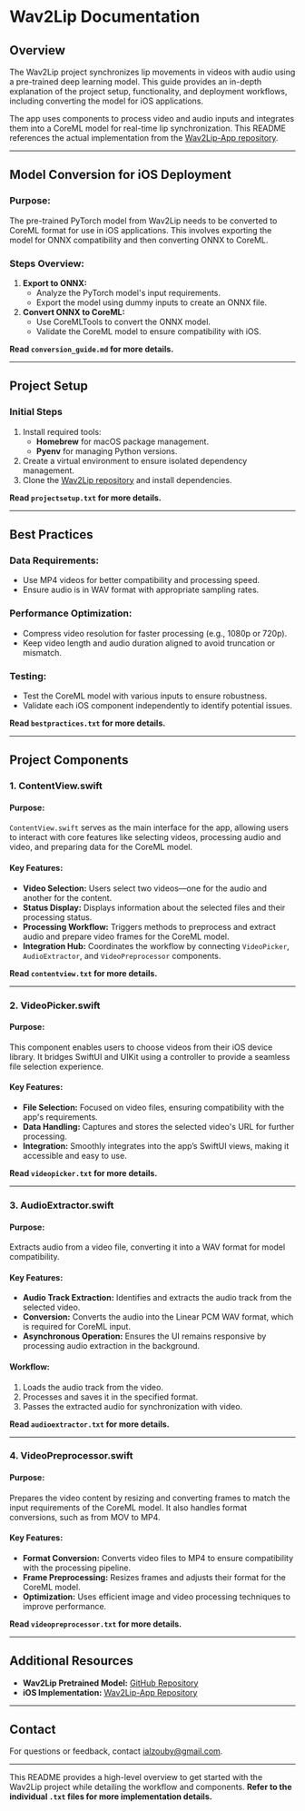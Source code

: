 # Wav2Lip Documentation

## **Overview**
The Wav2Lip project synchronizes lip movements in videos with audio using a pre-trained deep learning model. This guide provides an in-depth explanation of the project setup, functionality, and deployment workflows, including converting the model for iOS applications.

The app uses components to process video and audio inputs and integrates them into a CoreML model for real-time lip synchronization. This README references the actual implementation from the [Wav2Lip-App repository](https://github.com/Ialzouby/Wav2Lip-App).

---

## **Model Conversion for iOS Deployment**

### **Purpose:**
The pre-trained PyTorch model from Wav2Lip needs to be converted to CoreML format for use in iOS applications. This involves exporting the model for ONNX compatibility and then converting ONNX to CoreML.

### **Steps Overview:**
1. **Export to ONNX:**
   - Analyze the PyTorch model's input requirements.
   - Export the model using dummy inputs to create an ONNX file.
2. **Convert ONNX to CoreML:**
   - Use CoreMLTools to convert the ONNX model.
   - Validate the CoreML model to ensure compatibility with iOS.

**Read `conversion_guide.md` for more details.**

---

## **Project Setup**

### **Initial Steps**
1. Install required tools:
   - **Homebrew** for macOS package management.
   - **Pyenv** for managing Python versions.
2. Create a virtual environment to ensure isolated dependency management.
3. Clone the [Wav2Lip repository](https://github.com/Rudrabha/Wav2Lip) and install dependencies.

**Read `projectsetup.txt` for more details.**

---

## **Best Practices**

### **Data Requirements:**
- Use MP4 videos for better compatibility and processing speed.
- Ensure audio is in WAV format with appropriate sampling rates.

### **Performance Optimization:**
- Compress video resolution for faster processing (e.g., 1080p or 720p).
- Keep video length and audio duration aligned to avoid truncation or mismatch.

### **Testing:**
- Test the CoreML model with various inputs to ensure robustness.
- Validate each iOS component independently to identify potential issues.

**Read `bestpractices.txt` for more details.**

---

## **Project Components**

### **1. ContentView.swift**
#### **Purpose:**
`ContentView.swift` serves as the main interface for the app, allowing users to interact with core features like selecting videos, processing audio and video, and preparing data for the CoreML model.

#### **Key Features:**
- **Video Selection:** Users select two videos—one for the audio and another for the content.
- **Status Display:** Displays information about the selected files and their processing status.
- **Processing Workflow:** Triggers methods to preprocess and extract audio and prepare video frames for the CoreML model.
- **Integration Hub:** Coordinates the workflow by connecting `VideoPicker`, `AudioExtractor`, and `VideoPreprocessor` components.

**Read `contentview.txt` for more details.**

---

### **2. VideoPicker.swift**
#### **Purpose:**
This component enables users to choose videos from their iOS device library. It bridges SwiftUI and UIKit using a controller to provide a seamless file selection experience.

#### **Key Features:**
- **File Selection:** Focused on video files, ensuring compatibility with the app's requirements.
- **Data Handling:** Captures and stores the selected video's URL for further processing.
- **Integration:** Smoothly integrates into the app’s SwiftUI views, making it accessible and easy to use.

**Read `videopicker.txt` for more details.**

---

### **3. AudioExtractor.swift**
#### **Purpose:**
Extracts audio from a video file, converting it into a WAV format for model compatibility.

#### **Key Features:**
- **Audio Track Extraction:** Identifies and extracts the audio track from the selected video.
- **Conversion:** Converts the audio into the Linear PCM WAV format, which is required for CoreML input.
- **Asynchronous Operation:** Ensures the UI remains responsive by processing audio extraction in the background.

#### **Workflow:**
1. Loads the audio track from the video.
2. Processes and saves it in the specified format.
3. Passes the extracted audio for synchronization with video.

**Read `audioextractor.txt` for more details.**

---

### **4. VideoPreprocessor.swift**
#### **Purpose:**
Prepares the video content by resizing and converting frames to match the input requirements of the CoreML model. It also handles format conversions, such as from MOV to MP4.

#### **Key Features:**
- **Format Conversion:** Converts video files to MP4 to ensure compatibility with the processing pipeline.
- **Frame Preprocessing:** Resizes frames and adjusts their format for the CoreML model.
- **Optimization:** Uses efficient image and video processing techniques to improve performance.

**Read `videopreprocessor.txt` for more details.**

---

## **Additional Resources**
- **Wav2Lip Pretrained Model:** [GitHub Repository](https://github.com/Rudrabha/Wav2Lip)
- **iOS Implementation:** [Wav2Lip-App Repository](https://github.com/Ialzouby/Wav2Lip-App)

---

## **Contact**
For questions or feedback, contact [ialzouby@gmail.com](mailto:ialzouby@gmail.com).

---

This README provides a high-level overview to get started with the Wav2Lip project while detailing the workflow and components. **Refer to the individual `.txt` files for more implementation details.**
